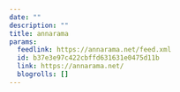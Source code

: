 ```yaml
---
date: ""
description: ""
title: annarama
params:
  feedlink: https://annarama.net/feed.xml
  id: b37e3e97c422cbffd631631e0475d11b
  link: https://annarama.net/
  blogrolls: []
---
```

